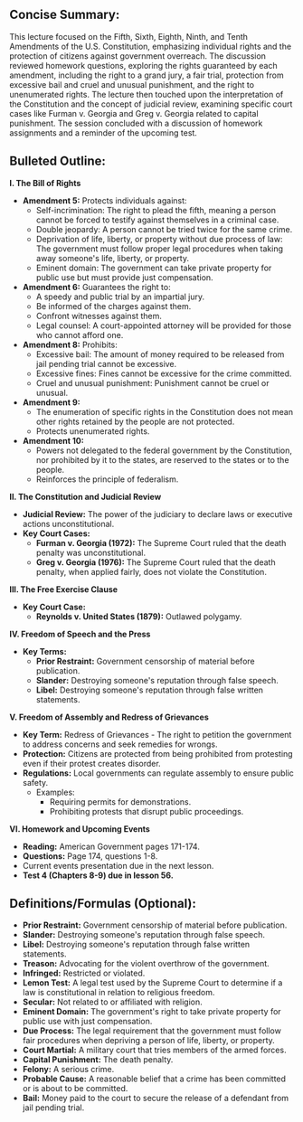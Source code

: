 ## Concise Summary:

This lecture focused on the Fifth, Sixth, Eighth, Ninth, and Tenth Amendments of the U.S. Constitution, emphasizing individual rights and the protection of citizens against government overreach. The discussion reviewed homework questions, exploring the rights guaranteed by each amendment, including the right to a grand jury, a fair trial, protection from excessive bail and cruel and unusual punishment, and the right to unenumerated rights. The lecture then touched upon the interpretation of the Constitution and the concept of judicial review, examining specific court cases like Furman v. Georgia and Greg v. Georgia related to capital punishment. The session concluded with a discussion of homework assignments and a reminder of the upcoming test. 

## Bulleted Outline:

**I. The Bill of Rights**

* **Amendment 5:**  Protects individuals against:
    *  Self-incrimination:  The right to plead the fifth, meaning a person cannot be forced to testify against themselves in a criminal case. 
    *  Double jeopardy:  A person cannot be tried twice for the same crime.
    *  Deprivation of life, liberty, or property without due process of law:  The government must follow proper legal procedures when taking away someone's life, liberty, or property.
    *  Eminent domain:  The government can take private property for public use but must provide just compensation.
* **Amendment 6:** Guarantees the right to:
    *  A speedy and public trial by an impartial jury. 
    *  Be informed of the charges against them.
    *  Confront witnesses against them. 
    *  Legal counsel:  A court-appointed attorney will be provided for those who cannot afford one. 
* **Amendment 8:** Prohibits:
    *  Excessive bail: The amount of money required to be released from jail pending trial cannot be excessive. 
    *  Excessive fines:  Fines cannot be excessive for the crime committed.
    *  Cruel and unusual punishment:  Punishment cannot be cruel or unusual. 
* **Amendment 9:** 
    *  The enumeration of specific rights in the Constitution does not mean other rights retained by the people are not protected. 
    *  Protects unenumerated rights.
* **Amendment 10:** 
    *  Powers not delegated to the federal government by the Constitution, nor prohibited by it to the states, are reserved to the states or to the people. 
    *  Reinforces the principle of federalism. 

**II. The Constitution and Judicial Review**

* **Judicial Review:** The power of the judiciary to declare laws or executive actions unconstitutional. 
* **Key Court Cases:**
    * **Furman v. Georgia (1972):** The Supreme Court ruled that the death penalty was unconstitutional. 
    * **Greg v. Georgia (1976):** The Supreme Court ruled that the death penalty, when applied fairly, does not violate the Constitution.

**III. The Free Exercise Clause**

* **Key Court Case:** 
    * **Reynolds v. United States (1879):** Outlawed polygamy. 

**IV.  Freedom of Speech and the Press**

* **Key Terms:**
    * **Prior Restraint:**  Government censorship of material before publication. 
    * **Slander:**  Destroying someone's reputation through false speech.
    * **Libel:**  Destroying someone's reputation through false written statements. 

**V. Freedom of Assembly and Redress of Grievances**

* **Key Term:**  Redress of Grievances -  The right to petition the government to address concerns and seek remedies for wrongs. 
* **Protection:**  Citizens are protected from being prohibited from protesting even if their protest creates disorder.
* **Regulations:** Local governments can regulate assembly to ensure public safety. 
    *  Examples: 
        *  Requiring permits for demonstrations. 
        *  Prohibiting protests that disrupt public proceedings. 

**VI. Homework and Upcoming Events**

* **Reading:** American Government pages 171-174.
* **Questions:** Page 174, questions 1-8. 
*  Current events presentation due in the next lesson.
* **Test 4 (Chapters 8-9) due in lesson 56.** 


## Definitions/Formulas (Optional):

* **Prior Restraint:**  Government censorship of material before publication. 
* **Slander:**  Destroying someone's reputation through false speech.
* **Libel:**  Destroying someone's reputation through false written statements. 
* **Treason:**  Advocating for the violent overthrow of the government. 
* **Infringed:**  Restricted or violated. 
* **Lemon Test:** A legal test used by the Supreme Court to determine if a law is constitutional in relation to religious freedom. 
* **Secular:**  Not related to or affiliated with religion. 
* **Eminent Domain:**  The government's right to take private property for public use with just compensation.
* **Due Process:**  The legal requirement that the government must follow fair procedures when depriving a person of life, liberty, or property. 
* **Court Martial:** A military court that tries members of the armed forces.  
* **Capital Punishment:** The death penalty. 
* **Felony:** A serious crime.
* **Probable Cause:**  A reasonable belief that a crime has been committed or is about to be committed. 
* **Bail:** Money paid to the court to secure the release of a defendant from jail pending trial.


